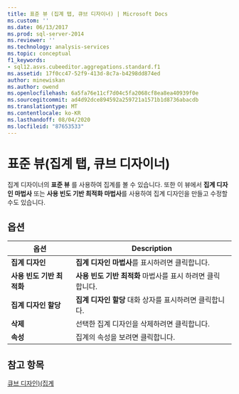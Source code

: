 ```yaml
---
title: 표준 뷰 (집계 탭, 큐브 디자이너) | Microsoft Docs
ms.custom: ''
ms.date: 06/13/2017
ms.prod: sql-server-2014
ms.reviewer: ''
ms.technology: analysis-services
ms.topic: conceptual
f1_keywords:
- sql12.asvs.cubeeditor.aggregations.standard.f1
ms.assetid: 17f0cc47-52f9-413d-8c7a-b4298dd874ed
author: minewiskan
ms.author: owend
ms.openlocfilehash: 6a5fa76e11cf7d04c5fa2068cf8ea8ea40939f0e
ms.sourcegitcommit: ad4d92dce894592a259721a1571b1d8736abacdb
ms.translationtype: MT
ms.contentlocale: ko-KR
ms.lasthandoff: 08/04/2020
ms.locfileid: "87653533"
---
```

# <a name="standard-view-aggregations-tab-cube-designer"></a>표준 뷰(집계 탭, 큐브 디자이너)
  집계 디자이너의 **표준 뷰** 를 사용하여 집계를 볼 수 있습니다. 또한 이 뷰에서 **집계 디자인 마법사** 또는 **사용 빈도 기반 최적화 마법사**를 사용하여 집계 디자인을 만들고 수정할 수도 있습니다.  
  
## <a name="options"></a>옵션  
  
|옵션|Description|  
|------------|-----------------|  
|**집계 디자인**|**집계 디자인 마법사**를 표시하려면 클릭합니다.|  
|**사용 빈도 기반 최적화**|**사용 빈도 기반 최적화** 마법사를 표시 하려면 클릭 합니다.|  
|**집계 디자인 할당**|**집계 디자인 할당** 대화 상자를 표시하려면 클릭합니다.|  
|**삭제**|선택한 집계 디자인을 삭제하려면 클릭합니다.|  
|**속성**|집계의 속성을 보려면 클릭합니다.|  
  
## <a name="see-also"></a>참고 항목  
 [큐브 디자인&#41;&#40;집계](aggregations-cube-design.md)  
  
  
